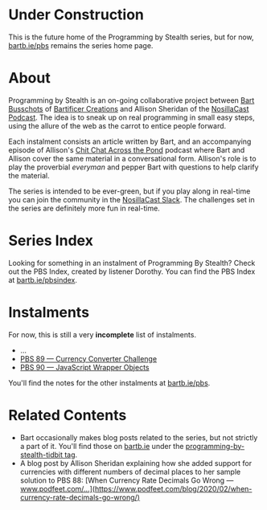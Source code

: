 # Under Construction

This is the future home of the Programming by Stealth series, but for now, [bartb.ie/pbs](https://bartb.ie/pbs) remains the series home page.

# About

Programming by Stealth is an on-going collaborative project between [Bart Busschots](https://bartb.ie/) of [Bartificer Creations](https://bartificer.net/) and Allison Sheridan of the [NosillaCast Podcast](https://podfeet.com). The idea is to sneak up on real programming in small easy steps, using the allure of the web as the carrot to entice people forward.

Each instalment consists an article written by Bart, and an accompanying episode of Allison's [Chit Chat Across the Pond](https://www.podfeet.com/blog/category/ccatp/) podcast where Bart and Allison cover the same material in a conversational form. Allison's role is to play the proverbial *everyman* and pepper Bart with questions to help clarify the material.

The series is intended to be ever-green, but if you play along in real-time you can join the community in the [NosillaCast Slack](https://podfeet.com/slack). The challenges set in the series are definitely more fun in real-time.

# Series Index

Looking for something in an instalment of Programming By Stealth? Check out the PBS Index, created by listener Dorothy. You can find the PBS Index at [bartb.ie/pbsindex](https://bartb.ie/pbsindex).

# Instalments

For now, this is still a very **incomplete** list of instalments.

* …
* [PBS 89 — Currency Converter Challenge](pbs89.md)
* [PBS 90 — JavaScript Wrapper Objects](pbs90.md)

You'll find the notes for the other instalments at [bartb.ie/pbs](https://bartb.ie/pbs).

# Related Contents

* Bart occasionally makes blog posts related to the series, but not strictly a part of it. You'll find those on [bartb.ie](https://www.bartb.ie) under the [programming-by-stealth-tidbit tag](https://www.bartbusschots.ie/s/tag/programming-by-stealth-tidbit/).
* A blog post by Allison Sheridan explaining how she added support for currencies with different numbers of decimal places to her sample solution to PBS 88: [When Currency Rate Decimals Go Wrong — www.podfeet.com/…](https://www.podfeet.com/blog/2020/02/when-currency-rate-decimals-go-wrong/)

